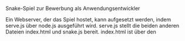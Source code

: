 Snake-Spiel zur Bewerbung als Anwendungsentwickler

Ein Webserver, der das Spiel hostet, kann aufgesetzt werden, indem serve.js über node.js ausgeführt wird. serve.js stellt die beiden anderen Dateien index.html und snake.js bereit. index.html ist über den <script>-Tag mit dem Code in Snake.js verknüpft. snake.js interagiert anschließend mit dem Canvas und dem Div der index.html.

PORT 1234, da ich nicht davon ausgehen kann, dass häufig verwendete Ports auf der Testmaschine frei sein werden.

Farben: Grün = Schlange/Snake/Player, Food wird durch eine PNG eines Apfels dargestellt. Diese skaliert sich ebenfalls nach den canvasDimensions, wie alles andere auch. Da die PNG des Apfels manchmal verzögert kam oder nicht angefordert werden konnte, habe ich diese nun etwas vom Aussehen her angepasst und lokal eingebunden. Ich habe die serve.js entsprechend angepasst, sodass diese den Request an die PNG nun verarbeiten und diese Datei bereitstellen kann.

Steuerung: W,A,S und D oder Pfeilteasten. Das Spiel wird begonnen, indem eine dieser Tasten gedrückt wird. Neustart nach Ende des Spiels über Leertaste.

Wie bei der letzten Version bleiben das "in sich hineinsteuern" deaktiviert sowie die Steuerung gleich.

Ich habe nun die Schwierigkeitsgrade easy, normal und hard hinzugefügt, welche diverse Parameter beeinflussen, wie die Spielfeldgröße, Spielgeschwindugkeit usw.
Dazu habe ich einen Parameter eingebaut, welcher auf dem Schwierigkeitsgrad easy dafür sorgt, dass das Essen nicht mehr an den Rand positioniert wird. Das macht das Spielen einfachher, da keine riskanten Manöver am Rand des Spielfelds gebraucht werden.
Die Schwierigkeit wird über eine HTML-Form angegeben und wird über die entsprechend angepasste URL von Snake.js erkannt. (Parameter über URL).

Dazu habe ich nun ein Score-System eingebaut, welches die eigenen Leistungen anhand von Cookies pro Schwierigkeitsgrad abspeichert.
Das bedeutet, es gibt pro Schwierigkeitsgrad einen Cookie mit dem Scoreboard. Diese laufen nach 3 Monaten ab.
Ich habe die Anzahl der gespeicherten HighScores auf 10 pro Cookie/Schwierigkeitsgrad beschränkt. (siehe variable maxHighScores).
Dazu werden die HighScores in absteigender Reihenfolge abgespeichert. Ich habe doppelte HighScores erlaubt.


Pascal Siemer
